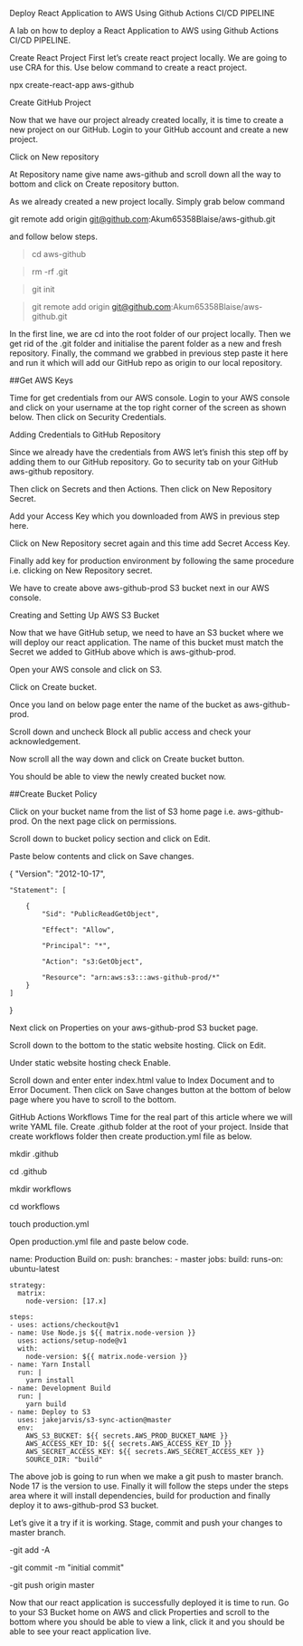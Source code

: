 Deploy React Application to AWS Using Github Actions CI/CD PIPELINE

A lab on how to deploy a React Application to AWS using Github Actions CI/CD PIPELINE.

Create React Project
First let’s create react project locally. We are going to use CRA for this. Use below command to create a react project.

npx create-react-app aws-github

Create GitHub Project

Now that we have our project already created locally, it is time to create a new project on our GitHub. Login to your GitHub account and create a new project.

Click on New repository

At Repository name give name aws-github and scroll down all the way to bottom and click on Create repository button.

As we already created a new project locally. Simply grab below command

git remote add origin git@github.com:Akum65358Blaise/aws-github.git

and follow below steps.


> cd aws-github

> rm -rf .git

> git init

> git remote add origin git@github.com:Akum65358Blaise/aws-github.git

In the first line, we are cd into the root folder of our project locally. Then we get rid of the .git folder and initialise the parent folder as a new and fresh repository. Finally, the command we grabbed in previous step paste it here and run it which will add our GitHub repo as origin to our local repository.

##Get AWS Keys

Time for get credentials from our AWS console. Login to your AWS console and click on your username at the top right corner of the screen as shown below. Then click on Security Credentials.

Adding Credentials to GitHub Repository

Since we already have the credentials from AWS let’s finish this step off by adding them to our GitHub repository. Go to security tab on your GitHub aws-github repository.

Then click on Secrets and then Actions. Then click on New Repository Secret.

Add your Access Key which you downloaded from AWS in previous step here.

Click on New Repository secret again and this time add Secret Access Key.

Finally add key for production environment by following the same procedure i.e. clicking on New Repository secret.

We have to create above aws-github-prod S3 bucket next in our AWS console.

Creating and Setting Up AWS S3 Bucket

Now that we have GitHub setup, we need to have an S3 bucket where we will deploy our react application. The name of this bucket must match the Secret we added to GitHub above which is aws-github-prod.

Open your AWS console and click on S3.

Click on Create bucket.

Once you land on below page enter the name of the bucket as aws-github-prod.

Scroll down and uncheck Block all public access and check your acknowledgement.

Now scroll all the way down and click on Create bucket button.

You should be able to view the newly created bucket now.

##Create Bucket Policy

Click on your bucket name from the list of S3 home page i.e. aws-github-prod. On the next page click on permissions.

Scroll down to bucket policy section and click on Edit.

Paste below contents and click on Save changes.

{
    "Version": "2012-10-17",

    "Statement": [

        {
            "Sid": "PublicReadGetObject",

            "Effect": "Allow",

            "Principal": "*",

            "Action": "s3:GetObject",

            "Resource": "arn:aws:s3:::aws-github-prod/*"
        }
    ]
}

Next click on Properties on your aws-github-prod S3 bucket page.

Scroll down to the bottom to the static website hosting. Click on Edit.

Under static website hosting check Enable.

Scroll down and enter enter index.html value to Index Document and to Error Document. Then click on Save changes button at the bottom of below page where you have to scroll to the bottom.

GitHub Actions Workflows
Time for the real part of this article where we will write YAML file. Create .github folder at the root of your project. Inside that create workflows folder then create production.yml file as below.

mkdir .github

cd .github

mkdir workflows

cd workflows

touch production.yml


Open production.yml file and paste below code.

name: Production Build
on:
  push:
    branches:
      - master
jobs:
  build:
    runs-on: ubuntu-latest
    
    strategy:
      matrix:
        node-version: [17.x]
        
    steps:
    - uses: actions/checkout@v1
    - name: Use Node.js ${{ matrix.node-version }}
      uses: actions/setup-node@v1
      with:
        node-version: ${{ matrix.node-version }}
    - name: Yarn Install
      run: |
        yarn install
    - name: Development Build
      run: |
        yarn build
    - name: Deploy to S3
      uses: jakejarvis/s3-sync-action@master
      env:
        AWS_S3_BUCKET: ${{ secrets.AWS_PROD_BUCKET_NAME }}
        AWS_ACCESS_KEY_ID: ${{ secrets.AWS_ACCESS_KEY_ID }}
        AWS_SECRET_ACCESS_KEY: ${{ secrets.AWS_SECRET_ACCESS_KEY }}
        SOURCE_DIR: "build"


The above job is going to run when we make a git push to master branch. Node 17 is the version to use. Finally it will follow the steps under the steps area where it will install dependencies, build for production and finally deploy it to aws-github-prod S3 bucket.

Let’s give it a try if it is working. Stage, commit and push your changes to master branch.

-git add -A

-git commit -m "initial commit"

-git push origin master

Now that our react application is successfully deployed it is time to run. Go to your S3 Bucket home on AWS and click Properties and scroll to the bottom where you should be able to view a link, click it and you should be able to see your react application live.






